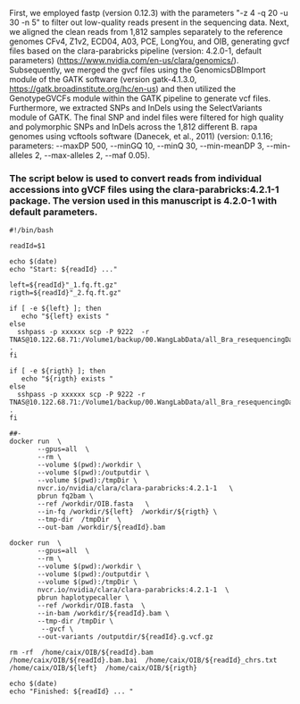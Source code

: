 First, we employed fastp (version 0.12.3) with the parameters "-z 4 -q 20 -u 30 -n 5" to filter out low-quality reads present in the sequencing data. Next, we aligned the clean reads from 1,812 samples separately to the reference genomes CFv4, Z1v2, ECD04, A03, PCE, LongYou, and OIB, generating gvcf files based on the clara-parabricks pipeline (version: 4.2.0-1, default parameters) (https://www.nvidia.com/en-us/clara/genomics/). Subsequently, we merged the gvcf files using the GenomicsDBImport module of the GATK software (version gatk-4.1.3.0, https://gatk.broadinstitute.org/hc/en-us) and then utilized the GenotypeGVCFs module within the GATK pipeline to generate vcf files. Furthermore, we extracted SNPs and InDels using the SelectVariants module of GATK. The final SNP and indel files were filtered for high quality and polymorphic SNPs and InDels across the 1,812 different B. rapa genomes using vcftools software (Danecek, et al., 2011) (version: 0.1.16; parameters: --maxDP 500, --minGQ 10, --minQ 30, --min-meanDP 3, --min-alleles 2, --max-alleles 2, --maf 0.05).

### The script below is used to convert reads from individual accessions into gVCF files using the clara-parabricks:4.2.1-1 package. The version used in this manuscript is 4.2.0-1 with default parameters.
```
#!/bin/bash
 
readId=$1

echo $(date)
echo "Start: ${readId} ..."

left=${readId}"_1.fq.ft.gz"
rigth=${readId}"_2.fq.ft.gz"

if [ -e ${left} ]; then
   echo "${left} exists "
else
  sshpass -p xxxxxx scp -P 9222  -r  TNAS@10.122.68.71:/Volume1/backup/00.WangLabData/all_Bra_resequencingData/oib_393/${left}  .   
fi

if [ -e ${rigth} ]; then
   echo "${rigth} exists "
else
  sshpass -p xxxxxx scp -P 9222 -r TNAS@10.122.68.71:/Volume1/backup/00.WangLabData/all_Bra_resequencingData/oib_393/${rigth}  . 
fi

##- 
docker run  \
       --gpus=all  \
       --rm \
       --volume $(pwd):/workdir \
       --volume $(pwd):/outputdir \
       --volume $(pwd):/tmpDir \
       nvcr.io/nvidia/clara/clara-parabricks:4.2.1-1   \
       pbrun fq2bam \
       --ref /workdir/OIB.fasta   \
       --in-fq /workdir/${left}  /workdir/${rigth} \
       --tmp-dir  /tmpDir  \
       --out-bam /workdir/${readId}.bam
      
docker run  \
       --gpus=all  \
       --rm \
       --volume $(pwd):/workdir \
       --volume $(pwd):/outputdir \
       --volume $(pwd):/tmpDir \
       nvcr.io/nvidia/clara/clara-parabricks:4.2.1-1  \
       pbrun haplotypecaller \
       --ref /workdir/OIB.fasta  \
       --in-bam /workdir/${readId}.bam \
       --tmp-dir /tmpDir \
        --gvcf \
       --out-variants /outputdir/${readId}.g.vcf.gz

rm -rf  /home/caix/OIB/${readId}.bam    /home/caix/OIB/${readId}.bam.bai  /home/caix/OIB/${readId}_chrs.txt /home/caix/OIB/${left}  /home/caix/OIB/${rigth} 

echo $(date)
echo "Finished: ${readId} ... "
```
